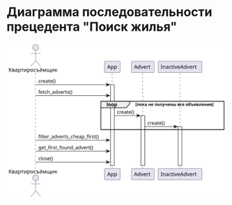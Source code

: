 # Диаграмма последовательности прецедента "Поиск жилья"

![sequence_diagram](/assets/plantuml/findflat_sequence_diagram.svg)

<!--
```plantuml
@startuml

actor Квартиросъёмщик

Квартиросъёмщик -> App : create()
activate App
Квартиросъёмщик -> App : fetch_adverts()
loop пока не получены все объявления
App -> Advert : create()
activate Advert
Advert -> InactiveAdvert : create()
activate InactiveAdvert
end
Квартиросъёмщик -> App : filter_adverts_cheap_first()
Квартиросъёмщик -> App : get_first_found_advert()
Квартиросъёмщик -> App : close()

@enduml
```
-->
